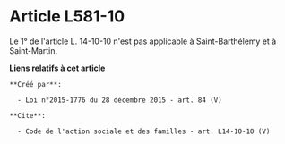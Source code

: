 # Article L581-10

Le 1° de l'article L. 14-10-10 n'est pas applicable à Saint-Barthélemy et à Saint-Martin.

**Liens relatifs à cet article**

	**Créé par**:

	  - Loi n°2015-1776 du 28 décembre 2015 - art. 84 (V)

	**Cite**:

	  - Code de l'action sociale et des familles - art. L14-10-10 (V)

